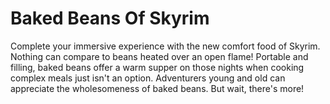 # Baked Beans Of Skyrim

Complete your immersive experience with the new comfort food of Skyrim. Nothing can compare to beans heated over an open flame! Portable and filling, baked beans offer a warm supper on those nights when cooking complex meals just isn't an option.  Adventurers young and old can appreciate the wholesomeness of baked beans. But wait, there's more! 

